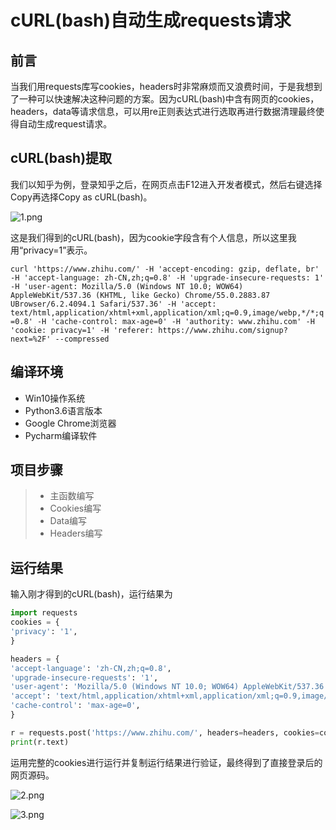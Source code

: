 # cURL(bash)自动生成requests请求

## 前言

当我们用requests库写cookies，headers时非常麻烦而又浪费时间，于是我想到了一种可以快速解决这种问题的方案。因为cURL(bash)中含有网页的cookies，headers，data等请求信息，可以用re正则表达式进行选取再进行数据清理最终使得自动生成request请求。

## cURL(bash)提取

我们以知乎为例，登录知乎之后，在网页点击F12进入开发者模式，然后右键选择Copy再选择Copy as cURL(bash)。

![1.png](https://upload-images.jianshu.io/upload_images/5498924-b25e4b22d36f7583.png?imageMogr2/auto-orient/strip%7CimageView2/2/w/1240)

这是我们得到的cURL(bash)，因为cookie字段含有个人信息，所以这里我用“privacy=1”表示。

`curl 'https://www.zhihu.com/' -H 'accept-encoding: gzip, deflate, br' -H 'accept-language: zh-CN,zh;q=0.8' -H 'upgrade-insecure-requests: 1' -H 'user-agent: Mozilla/5.0 (Windows NT 10.0; WOW64) AppleWebKit/537.36 (KHTML, like Gecko) Chrome/55.0.2883.87 UBrowser/6.2.4094.1 Safari/537.36' -H 'accept: text/html,application/xhtml+xml,application/xml;q=0.9,image/webp,*/*;q=0.8' -H 'cache-control: max-age=0' -H 'authority: www.zhihu.com' -H 'cookie: privacy=1' -H 'referer: https://www.zhihu.com/signup?next=%2F' --compressed`

## 编译环境

* Win10操作系统
* Python3.6语言版本
* Google Chrome浏览器
* Pycharm编译软件

## 项目步骤

> * 主函数编写
> * Cookies编写
> * Data编写
> * Headers编写


## 运行结果

输入刚才得到的cURL(bash)，运行结果为

```python
import requests
cookies = {
'privacy': '1',
}

headers = {
'accept-language': 'zh-CN,zh;q=0.8', 
'upgrade-insecure-requests': '1', 
'user-agent': 'Mozilla/5.0 (Windows NT 10.0; WOW64) AppleWebKit/537.36 (KHTML, like Gecko) Chrome/55.0.2883.87 UBrowser/6.2.4094.1 Safari/537.36', 
'accept': 'text/html,application/xhtml+xml,application/xml;q=0.9,image/webp,*/*;q=0.8', 
'cache-control': 'max-age=0', 
}

r = requests.post('https://www.zhihu.com/', headers=headers, cookies=cookies,)
print(r.text)

```

运用完整的cookies进行运行并复制运行结果进行验证，最终得到了直接登录后的网页源码。

![2.png](https://upload-images.jianshu.io/upload_images/5498924-bb4fbf1319016f2f.png?imageMogr2/auto-orient/strip%7CimageView2/2/w/1240)



![3.png](https://upload-images.jianshu.io/upload_images/5498924-725eb9a8e90bd8a1.png?imageMogr2/auto-orient/strip%7CimageView2/2/w/1240)




